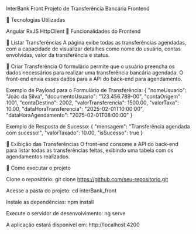 InterBank Front
Projeto de Transferência Bancária Frontend

🚀 Tecnologias Utilizadas

Angular
RxJS
HttpClient
📌 Funcionalidades do Frontend

🔹 Listar Transferências
A página exibe todas as transferências agendadas, com a capacidade de visualizar detalhes como nome do usuário, contas envolvidas, valor da transferência e status.

🔹 Criar Transferência
O formulário permite que o usuário preencha os dados necessários para realizar uma transferência bancária agendada. O front-end envia esses dados para a API do back-end para agendamento.

Exemplo de Payload para o Formulário de Transferência:
{
  "nomeUsuario": "João da Silva",
  "documentoUsuario": "123.456.789-00",
  "contaOrigem": 1001,
  "contaDestino": 2002,
  "valorTransferencia": 1500.00,
  "valorTaxa": 10.00,
  "dataHoraTransferencia": "2025-02-01T10:00:00",
  "dataHoraAgendamento": "2025-02-01T08:00:00"
}

Exemplo de Resposta de Sucesso:
{
  "mensagem": "Transferência agendada com sucesso!",
  "valorTaxado": 10.00,
  "isSucesso": true
}

🔹 Exibição das Transferências
O front-end consome a API do back-end para listar todas as transferências feitas, exibindo uma tabela com os agendamentos realizados.

📌 Como executar o projeto

Clone o repositório:
git clone https://github.com/seu-repositorio.git

Acesse a pasta do projeto:
cd interBank_front

Instale as dependências:
npm install

Execute o servidor de desenvolvimento:
ng serve

A aplicação estará disponível em: http://localhost:4200